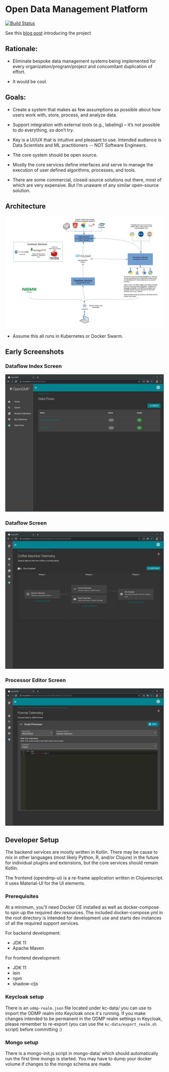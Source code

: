 # Open Data Management Platform

[![Build Status](https://travis-ci.org/rhinoman/odmp.svg?branch=master)](https://travis-ci.org/rhinoman/odmp)

See this [blog post](https://jamesadam.me/2020/09/08/my-lock-down-project-a-data-management-thing/) introducing the project

## Rationale:

- Eliminate bespoke data management systems being implemented for every organization/program/project and concomitant duplication of effort.

- It would be cool.

## Goals:

- Create a system that makes as few assumptions as possible about how users work with, store, process, and analyze data.

- Support integration with external tools (e.g., labeling) – it’s not possible to do everything, so don’t try.

- Key is a UI/UX that is intuitive and pleasant to use.  Intended audience is Data Scientists and ML practitioners -- NOT Software Engineers.

- The core system should be open source.

- Mostly the core services define interfaces and serve to manage the execution of user defined algorithms, processes, and tools.

- There are some commercial, closed-source solutions out there, most of which are very expensive.  But I’m unaware of any similar open-source solution.


## Architecture

![Architecture](/doc/architecture.jpg)

- Assume this all runs in Kubernetes or Docker Swarm.

## Early Screenshots

### Dataflow Index Screen
![Dataflow Index](/doc/screenshots/dataflow_index.jpg)

### Dataflow Screen
![Dataflow](/doc/screenshots/single_dataflow.jpg)

### Processor Editor Screen
![Processor Editor](/doc/screenshots/processor_editor.jpg)

## Developer Setup

The backend services are mostly written in Kotlin.  There may be cause to mix in other languages (most likely Python, R, and/or Clojure) in the future for individual plugins and extensions, but the core services should remain Kotlin.

The frontend (opendmp-ui) is a re-frame application written in Clojurescript.  it uses Material-UI for the UI elements.

### Prerequisites

At a minimum, you'll need Docker CE installed as well as docker-compose to spin up the required dev resources.  The included docker-compose.yml in the root directory is intended for development use and starts dev instances of all the required support services.

For backend development:

- JDK 11
- Apache Maven

For frontend development:
- JDK 11
- lein
- npm
- shadow-cljs

### Keycloak setup

There is an `odmp-realm.json` file located under kc-data/ you can use to import the ODMP realm into Keycloak once it's running.  If you make changes intended to be permanent in the ODMP realm settings in Keycloak, please remember to re-export (you can use the `kc-data/export_realm.sh` script) before committing :)

### Mongo setup

There is a mongo-init.js script in mongo-data/ which should automatically run the first time mongo is started.  You may have to dump your docker volume if changes to the mongo schema are made.
